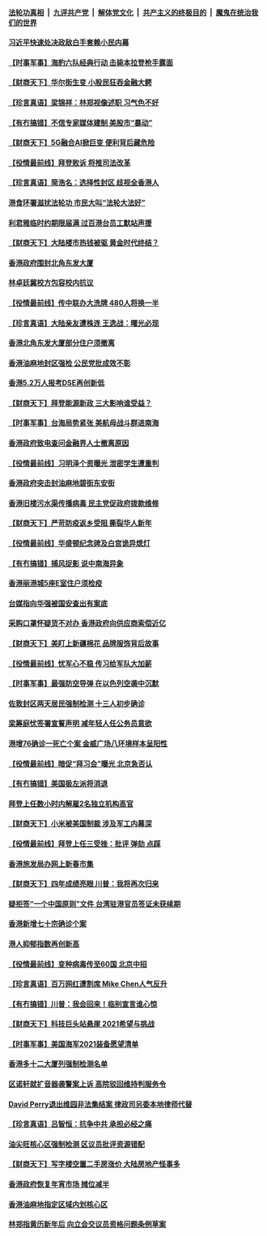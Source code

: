 

####  [法轮功真相](../../../../basic/blob/master/README.md?t=02010301) &nbsp;|&nbsp; [九评共产党](../../../../9ping.md/blob/master/README.md?t=02010301) &nbsp;|&nbsp; [解体党文化](../../../../jtdwh.md/blob/master/README.md?t=02010301)  &nbsp;|&nbsp; [共产主义的终极目的](../../../../gczydzjmd.md/blob/master/README.md?t=02010301) &nbsp;|&nbsp; [魔鬼在统治我们的世界](../../../../mgztzwmdsj.md/blob/master/README.md?t=02010301) 

#### [习近平快速处决政敌白手套赖小民内幕](../pages/nsc415/n12723240.md?t=02010301) 

#### [【时事军事】海豹六队经典行动 击毙本拉登枪手露面](../pages/nsc415/n12721913.md?t=02010301) 

#### [【财商天下】华尔街生变 小股民狂吞金融大鳄](../pages/nsc415/n12722922.md?t=02010301) 

#### [【珍言真语】梁锦祥：林郑视像述职 习气色不好](../pages/nsc415/n12722613.md?t=02010301) 

#### [【有冇搞错】不信专家媒体建制 美股市“暴动”](../pages/nsc415/n12721860.md?t=02010301) 

#### [【财商天下】5G融合AI掀巨变 便利背后藏危险](../pages/nsc415/n12721768.md?t=02010301) 

#### [【役情最前线】拜登败诉 将推司法改革](../pages/nsc415/n12721717.md?t=02010301) 

#### [【珍言真语】简浩名：选择性封区 歧视全香港人](../pages/nsc415/n12720890.md?t=02010301) 

#### [港食环署滋扰法轮功 市民大叫“法轮大法好”](../pages/nsc415/n12720374.md?t=02010301) 

#### [利君雅临时约期限届满 过百港台员工默站声援](../pages/nsc415/n12719263.md?t=02010301) 

#### [【财商天下】大陆楼市热钱被驱 黄金时代终结？](../pages/nsc415/n12718641.md?t=02010301) 

#### [香港政府围封北角东发大厦](../pages/nsc415/n12719194.md?t=02010301) 

#### [林卓廷冀校方包容校内抗议](../pages/nsc415/n12719233.md?t=02010301) 

#### [【役情最前线】传中联办大洗牌 480人将换一半](../pages/nsc415/n12718726.md?t=02010301) 

#### [【珍言真语】大陆亲友遭株连 王逸战：曙光必现](../pages/nsc415/n12716805.md?t=02010301) 

#### [香港北角东发大厦部分住户须撤离](../pages/nsc415/n12716787.md?t=02010301) 

#### [香港油麻地封区强检 公民党批成效不彰](../pages/nsc415/n12716760.md?t=02010301) 

#### [香港5.2万人报考DSE再创新低](../pages/nsc415/n12716750.md?t=02010301) 

#### [【财商天下】拜登能源新政 三大影响谁受益？](../pages/nsc415/n12716001.md?t=02010301) 

#### [【时事军事】台海局势紧张 美航母战斗群进南海](../pages/nsc415/n12713829.md?t=02010301) 

#### [香港政府致电查问金融界人士撤离原因](../pages/nsc415/n12716739.md?t=02010301) 

#### [【役情最前线】习明泽个资曝光 泄密学生遭重判](../pages/nsc415/n12716116.md?t=02010301) 

#### [香港政府突击封油麻地碧街东安街](../pages/nsc415/n12714910.md?t=02010301) 

#### [香港旧楼污水渠传播病毒 民主党促政府拨款维修](../pages/nsc415/n12714939.md?t=02010301) 

#### [【财商天下】严苛防疫返乡受阻 撕裂华人新年](../pages/nsc415/n12713691.md?t=02010301) 

#### [【役情最前线】华盛顿纪念碑及白宫诡异熄灯](../pages/nsc415/n12713996.md?t=02010301) 

#### [【有冇搞错】捕风捉影 说中南海异象](../pages/nsc415/n12711528.md?t=02010301) 

#### [香港丽港城5座E室住户须检疫](../pages/nsc415/n12711849.md?t=02010301) 

#### [台媒指向华强被国安查出有案底](../pages/nsc415/n12711876.md?t=02010301) 

#### [采购口罩怀疑货不对办 香港政府向供应商索偿近亿](../pages/nsc415/n12711860.md?t=02010301) 

#### [【财商天下】美盯上新疆棉花 品牌服饰背后故事](../pages/nsc415/n12711233.md?t=02010301) 

#### [【役情最前线】忧军心不稳 传习给军队大加薪](../pages/nsc415/n12711316.md?t=02010301) 

#### [【时事军事】最强防空导弹 在以色列空袭中沉默](../pages/nsc415/n12706290.md?t=02010301) 

#### [佐敦封区两天居民强制检测 十三人初步确诊](../pages/nsc415/n12709395.md?t=02010301) 

#### [梁筹庭忧签署宣誓声明 减年轻人任公务员意欲](../pages/nsc415/n12709418.md?t=02010301) 

#### [港增76确诊一死亡个案 金威广场八环境样本呈阳性](../pages/nsc415/n12709371.md?t=02010301) 

#### [【役情最前线】暗促“拜习会”曝光 北京急否认](../pages/nsc415/n12709187.md?t=02010301) 

#### [【有冇搞错】美国极左派将消退](../pages/nsc415/n12706219.md?t=02010301) 

#### [拜登上任数小时内解雇2名独立机构高官](../pages/nsc415/n12707121.md?t=02010301) 

#### [【财商天下】小米被美国制裁 涉及军工内幕深](../pages/nsc415/n12706118.md?t=02010301) 

#### [【役情最前线】拜登上任三受挫：批评 弹劾 点踩](../pages/nsc415/n12706272.md?t=02010301) 

#### [香港旅发局办网上新春市集](../pages/nsc415/n12703940.md?t=02010301) 

#### [【财商天下】四年成绩亮眼 川普：我将再次归来](../pages/nsc415/n12703209.md?t=02010301) 

#### [疑拒签“一个中国原则”文件 台湾驻港官员签证未获续期](../pages/nsc415/n12703928.md?t=02010301) 

#### [香港新增七十宗确诊个案](../pages/nsc415/n12703909.md?t=02010301) 

#### [港人抑郁指数再创新高](../pages/nsc415/n12703881.md?t=02010301) 

#### [【役情最前线】变种病毒传至60国 北京中招](../pages/nsc415/n12703319.md?t=02010301) 

#### [【珍言真语】百万网红遭割席 Mike Chen人气反升](../pages/nsc415/n12702883.md?t=02010301) 

#### [【有冇搞错】川普：我会回来！临别宣言谁心惊](../pages/nsc415/n12701187.md?t=02010301) 

#### [【财商天下】科技巨头站悬崖 2021希望与挑战](../pages/nsc415/n12701522.md?t=02010301) 

#### [【时事军事】美国海军2021装备愿望清单](../pages/nsc415/n12698484.md?t=02010301) 

#### [香港多十二大厦列强制检测名单](../pages/nsc415/n12701609.md?t=02010301) 

#### [区诺轩就扩音器袭警案上诉 高院驳回维持判服务令](../pages/nsc415/n12701598.md?t=02010301) 

#### [David Perry退出维园非法集结案 律政司另委本地律师代替](../pages/nsc415/n12701577.md?t=02010301) 

#### [【珍言真语】吕智恒：抗争中共 承担必经之痛](../pages/nsc415/n12700375.md?t=02010301) 

#### [油尖旺核心区强制检测 区议员批评资源错配](../pages/nsc415/n12699015.md?t=02010301) 

#### [【财商天下】写字楼空置二手房涨价 大陆房地产怪事多](../pages/nsc415/n12698410.md?t=02010301) 

#### [香港政府恢复年宵市场 摊位减半](../pages/nsc415/n12699001.md?t=02010301) 

#### [香港油麻地指定区域内划核心区](../pages/nsc415/n12698976.md?t=02010301) 

#### [林郑指黄历新年后 向立会交议员资格问题条例草案](../pages/nsc415/n12698978.md?t=02010301) 

